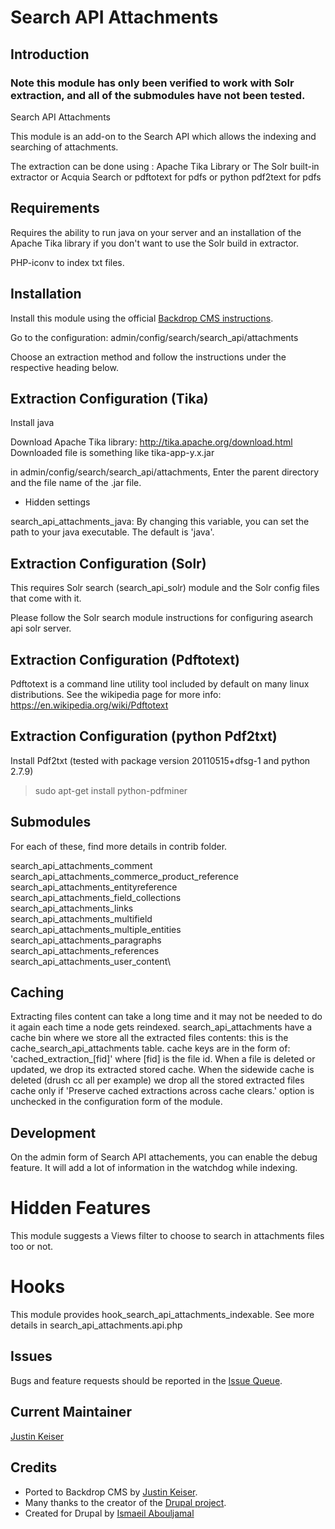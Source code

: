 # Search API Attachments

## Introduction

### Note this module has only been verified to work with Solr extraction, and all of the submodules have not been tested.

Search API Attachments

This module is an add-on to the Search API which allows the indexing and
searching of attachments.

The extraction can be done using :
Apache Tika Library
or
The Solr built-in extractor
or
Acquia Search
or
pdftotext for pdfs
or
python pdf2text for pdfs

## Requirements

Requires the ability to run java on your server and an installation of the
Apache Tika library if you don't want to use the Solr build in extractor.

PHP-iconv to index txt files.

## Installation

Install this module using the official
  [Backdrop CMS instructions](https://backdropcms.org/user-guide/modules).

Go to the configuration: admin/config/search/search_api/attachments

Choose an extraction method and follow the instructions under the respective
heading below.

## Extraction Configuration (Tika)

Install java

Download Apache Tika library: http://tika.apache.org/download.html
Downloaded file is something like tika-app-y.x.jar

in admin/config/search/search_api/attachments, Enter the parent directory
and the file name of the .jar file.

- Hidden settings

search_api_attachments_java:
  By changing this variable, you can set the path to your java executable. The
  default is 'java'.

## Extraction Configuration (Solr)

This requires Solr search (search_api_solr) module and the Solr config files
that come with it.

Please follow the Solr search module instructions for configuring asearch api
solr server.

## Extraction Configuration (Pdftotext)

Pdftotext is a command line utility tool included by default on many linux
distributions. See the wikipedia page for more info:
https://en.wikipedia.org/wiki/Pdftotext

## Extraction Configuration (python Pdf2txt)

Install Pdf2txt (tested with package version 20110515+dfsg-1 and python 2.7.9)
> sudo apt-get install python-pdfminer

## Submodules

For each of these, find more details in contrib folder.

search_api_attachments_comment\
search_api_attachments_commerce_product_reference\
search_api_attachments_entityreference\
search_api_attachments_field_collections\
search_api_attachments_links\
search_api_attachments_multifield\
search_api_attachments_multiple_entities\
search_api_attachments_paragraphs\
search_api_attachments_references\
search_api_attachments_user_content\

## Caching

Extracting files content can take a long time and it may not be needed to do it
again each time a node gets reindexed.
search_api_attachments have a cache bin where we store all the extracted files
contents: this is the cache_search_api_attachments table.
cache keys are in the form of: 'cached_extraction_[fid]' where [fid] is the file
id.
When a file is deleted or updated, we drop its extracted stored cache.
When the sidewide cache is deleted (drush cc all per example) we drop all the
stored extracted files cache only if 'Preserve cached extractions across cache
 clears.' option is unchecked in the configuration form of the module.

## Development

On the admin form of Search API attachements, you can enable the debug feature.
It will add a lot of information in the watchdog while indexing.

# Hidden Features

This module suggests a Views filter to choose to search in attachments files too
or not.

# Hooks

This module provides hook_search_api_attachments_indexable.
See more details in search_api_attachments.api.php

## Issues

Bugs and feature requests should be reported in the
[Issue Queue](https://github.com/backdrop-contrib/search_api_attachments/issues).

## Current Maintainer

[Justin Keiser](https://github.com/keiserjb)

## Credits

- Ported to Backdrop CMS by [Justin Keiser](https://github.com/keiserjb).
- Many thanks to the creator of the [Drupal project](https://www.drupal.org/project/search_api_attachments).
- Created for Drupal by [Ismaeil Abouljamal](https://www.drupal.org/u/izus)

